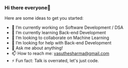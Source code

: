 ### Hi there everyone👋

Here are some ideas to get you started:

- 🔭 I’m currently working on Software Development / DSA
- 🌱 I’m currently learning Back-end Development
- 👯 I’m looking to collaborate on Machine Learning
- 🤔 I’m looking for help with Back-end Development
- 💬 Ask me about anything!
- 📫 How to reach me: vasuthesharma@gmail.com
- ⚡ Fun fact: Talk is overrated, let's just code. 

